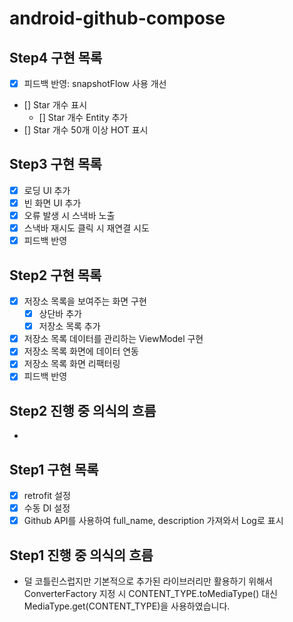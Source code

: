 # android-github-compose

## Step4 구현 목록

- [x] 피드백 반영: snapshotFlow 사용 개선
- [] Star 개수 표시
  - [] Star 개수 Entity 추가
- [] Star 개수 50개 이상 HOT 표시

## Step3 구현 목록

- [x] 로딩 UI 추가
- [x] 빈 화면 UI 추가
- [x] 오류 발생 시 스낵바 노출
- [x] 스낵바 재시도 클릭 시 재연결 시도
- [x] 피드백 반영

## Step2 구현 목록

- [x] 저장소 목록을 보여주는 화면 구현
    - [x] 상단바 추가
    - [x] 저장소 목록 추가
- [x] 저장소 목록 데이터를 관리하는 ViewModel 구현
- [x] 저장소 목록 화면에 데이터 연동
- [x] 저장소 목록 화면 리팩터링
- [x] 피드백 반영

## Step2 진행 중 의식의 흐름
-

## Step1 구현 목록

- [x] retrofit 설정
- [x] 수동 DI 설정
- [x] Github API를 사용하여 full_name, description 가져와서 Log로 표시

## Step1 진행 중 의식의 흐름

- 덜 코틀린스럽지만 기본적으로 추가된 라이브러리만 활용하기 위해서 ConverterFactory 지정 시 CONTENT_TYPE.toMediaType() 대신
  MediaType.get(CONTENT_TYPE)을 사용하였습니다.
